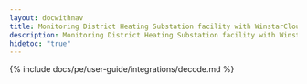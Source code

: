 ```yaml
---
layout: docwithnav
title: Monitoring District Heating Substation facility with WinstarCloud using Decode DL28 communication processor
description: Monitoring District Heating Substation facility with WinstarCloud using Decode DL28 communication processor
hidetoc: "true"
---
```

{% include docs/pe/user-guide/integrations/decode.md %}
